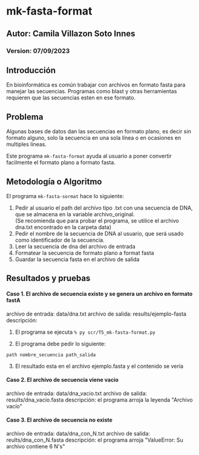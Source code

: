 # mk-fasta-format

## Autor: Camila Villazon Soto Innes

### Version: 07/09/2023

## Introducción

En bioinformática es común trabajar con archivos en formato fasta para manejar las secuencias. 
Programas como blast y otras herramientas requieren que las secuencias esten en ese formato.


## Problema

Algunas bases de datos dan las secuencias en formato plano, es decir sin formato alguno, 
solo la secuencia en una sola línea o en ocasiones en multiples lineas.

Este programa `mk-fasta-format` ayuda al usuario a poner convertir facilmente el formato plano a formato fasta.

## Metodología o Algoritmo

El programa `mk-fasta-sormat` hace lo siguiente:

1. Pedir al usuario el path del archivo tipo .txt con una secuencia de DNA, que se almacena en la variable archivo_original.  
    (Se recomienda que para probar el programa, se utilice el archivo dna.txt encontrado en la carpeta data)
2. Pedir el nombre de la secuencia de DNA al usuario, que será usado como identificador de la secuencia.
3. Leer la secuencia de dna del archivo de entrada
7. Formatear la secuencia de formato plano a format fasta
8. Guardar la secuencia fasta en el archivo de salida

## Resultados y pruebas

#### Caso 1. El archivo de secuencia existe y se genera un archivo en formato fastA

archivo de entrada: data/dna.txt
archivo de salida: results/ejemplo-fasta
descripción: 

1. El programa se ejecuta 
```% py scr/T5_mk-fasta-format.py  ```

2. El programa debe pedir lo siguiente:

```path nombre_secuencia path_salida ```

3. El resultado esta en el archivo ejemplo.fasta y el contenido se vería
``` ```

#### Caso 2. El archivo de secuencia viene vacio 
archivo de entrada: data/dna_vacio.txt
archivo de salida: results/dna_vacio.fasta
descripción: el programa arroja la leyenda "Archivo vacío"



#### Caso 3. El archivo de secuencia no existe
archivo de entrada: data/dna_con_N.txt
archivo de salida: reults/dna_con_N.fasta
descripción: el programa arroja "ValueError: Su archivo contiene 6 N's"

